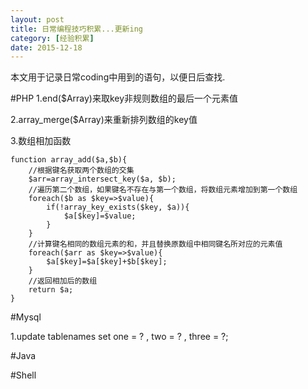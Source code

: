 ```yaml
---
layout: post
title: 日常编程技巧积累...更新ing
category: [经验积累]
date: 2015-12-18
---
```

本文用于记录日常coding中用到的语句，以便日后查找.
<!-- more -->

#PHP
1.end($Array)来取key非规则数组的最后一个元素值

2.array_merge($Array)来重新排列数组的key值

3.数组相加函数
	
	function array_add($a,$b){
		//根据键名获取两个数组的交集
		$arr=array_intersect_key($a, $b);
		//遍历第二个数组，如果键名不存在与第一个数组，将数组元素增加到第一个数组
		foreach($b as $key=>$value){
			if(!array_key_exists($key, $a)){
				$a[$key]=$value;
			}
		}
		//计算键名相同的数组元素的和，并且替换原数组中相同键名所对应的元素值
		foreach($arr as $key=>$value){
			$a[$key]=$a[$key]+$b[$key];
		}
		//返回相加后的数组
		return $a;
	}

#Mysql

1.update tablenames set one = ? , two = ? , three = ?;

#Java

#Shell

